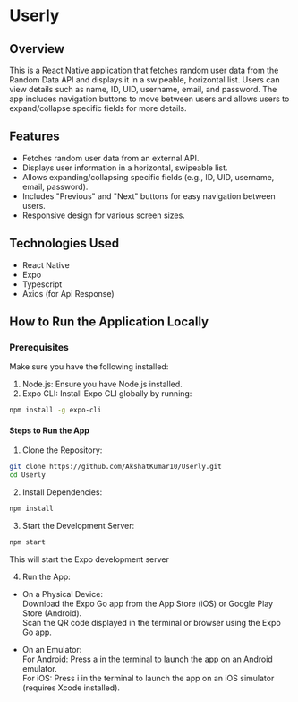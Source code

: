 # Userly

## Overview
This is a React Native application that fetches random user data from the Random Data API and displays it in a swipeable, horizontal list. Users can view details such as name, ID, UID, username, email, and password. The app includes navigation buttons to move between users and allows users to expand/collapse specific fields for more details.

## Features
- Fetches random user data from an external API.
- Displays user information in a horizontal, swipeable list.
- Allows expanding/collapsing specific fields (e.g., ID, UID, username, email, password).
- Includes "Previous" and "Next" buttons for easy navigation between users.
- Responsive design for various screen sizes.

## Technologies Used
- React Native
- Expo
- Typescript
- Axios (for Api Response)

## How to Run the Application Locally
### Prerequisites
Make sure you have the following installed:

1. Node.js: Ensure you have Node.js installed.
2. Expo CLI: Install Expo CLI globally by running:
```bash
npm install -g expo-cli
```

#### Steps to Run the App
1. Clone the Repository:
```bash
git clone https://github.com/AkshatKumar10/Userly.git
cd Userly
```

2. Install Dependencies:
```bash
npm install
```

3. Start the Development Server:
```bash
npm start
```
This will start the Expo development server

4. Run the App:
- On a Physical Device: \
Download the Expo Go app from the App Store (iOS) or Google Play Store (Android).\
Scan the QR code displayed in the terminal or browser using the Expo Go app.

- On an Emulator: \
For Android: Press a in the terminal to launch the app on an Android emulator. \
For iOS: Press i in the terminal to launch the app on an iOS simulator (requires Xcode installed).
